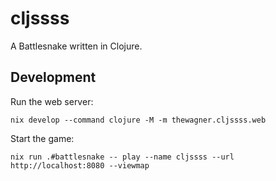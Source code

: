 # cljssss

A Battlesnake written in Clojure.


## Development

Run the web server:

```
nix develop --command clojure -M -m thewagner.cljssss.web
```

Start the game:

```
nix run .#battlesnake -- play --name cljssss --url http://localhost:8080 --viewmap
```
